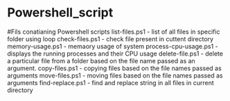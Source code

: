 # Powershell_script
#Fils conatianing Powershell scripts 
list-files.ps1 - list of all files in specific folder using loop
check-files.ps1 - check file present in cuttent directory 
memory-usage.ps1 - memaory usage of system
process-cpu-usage.ps1 - displays the running processes and their CPU usage
delete-file.ps1  -  delete a particular file from a folder based on the file name passed as an argument.
copy-files.ps1 - copying files based on the file names passed as arguments
move-files.ps1 - moving files based on the file names passed as arguments
find-replace.ps1 - find and replace string in all files in current directory
